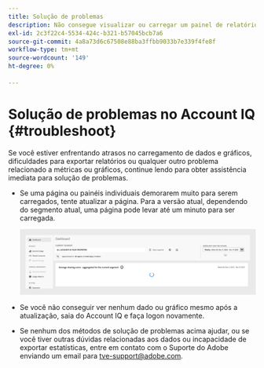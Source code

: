 ```yaml
---
title: Solução de problemas
description: Não consegue visualizar ou carregar um painel de relatórios? Ou não consegue exportar um relatório? Entenda como resolver os problemas encontrados com frequência no produto.
exl-id: 2c3f22c4-5534-424c-b321-b57045bcb7a6
source-git-commit: 4a8a73d6c67508e88ba3ffbb9033b7e339f4fe8f
workflow-type: tm+mt
source-wordcount: '149'
ht-degree: 0%

---
```


# Solução de problemas no Account IQ {#troubleshoot}

Se você estiver enfrentando atrasos no carregamento de dados e gráficos, dificuldades para exportar relatórios ou qualquer outro problema relacionado a métricas ou gráficos, continue lendo para obter assistência imediata para solução de problemas.

* Se uma página ou painéis individuais demorarem muito para serem carregados, tente atualizar a página. Para a versão atual, dependendo do segmento atual, uma página pode levar até um minuto para ser carregada.

  ![](assets/troubleshoot.png)

* Se você não conseguir ver nenhum dado ou gráfico mesmo após a atualização, saia do Account IQ e faça logon novamente.

* Se nenhum dos métodos de solução de problemas acima ajudar, ou se você tiver outras dúvidas relacionadas aos dados ou incapacidade de exportar estatísticas, entre em contato com o Suporte do Adobe enviando um email para <tve-support@adobe.com>.
